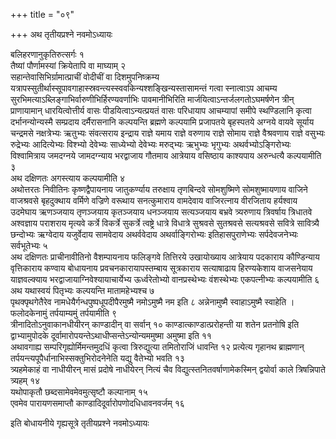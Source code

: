 +++
title = "०९"

+++
अथ तृतीयप्रश्ने नवमोऽध्यायः

बलिहरणानुकृतिरुत्सर्गः १   
तैष्यां पौर्णामस्यां
क्रियेतापि वा माघ्याम् २   
सहान्तेवासिभिर्ग्रामात्प्राचीं
वोदीचीं वा दिशमुपनिष्क्रम्य
यत्रापस्सुतीर्थास्सूपावगाहास्स्रवन्त्यस्स्ववकिन्यश्शङ्खिन्यस्तासामन्तं
गत्वा स्नात्वाऽप आचम्य सुरभिमत्याऽब्लिङ्गाभिर्वारुणीभिर्हिरण्यवर्णाभिः
पावमानीभिरिति मार्जयित्वाऽन्तर्जलगतोऽघमर्षणेन त्रीन् प्राणायामान्
धारयित्वोत्तीर्य वासः पीडयित्वाऽन्यत्प्रयतं वासः परिधायाप
आचम्यापां समीपे स्थण्डिलानि कृत्वा दर्भानन्योन्यस्मै
सम्प्रदाय दर्मैरासनानि कल्पयन्ति ब्रह्मणे कल्पयामि प्रजापतये
बृहस्पतये अग्नये वायवे सूर्याय चन्द्रमसे नक्षत्रेभ्यः
ऋतुभ्यः संवत्सराय इन्द्राय राज्ञे यमाय राज्ञे वरुणाय राज्ञे सोमाय
राज्ञे वैश्रवणाय राज्ञे वसुभ्यः रुद्रेभ्यः आदित्येभ्यः
विश्भ्यो देवेभ्यः साध्येभ्यो देवेभ्यः मरुद्भ्यः ऋभुभ्यः
भृगुभ्यः अथर्वभ्योऽङ्गिरोभ्यः विश्वामित्राय जमदग्नये जामदग्न्याय
भरद्वाजाय गौतमाय आत्रेयाय वसिष्ठाय काश्यपाय अरुन्धत्यै
कल्पयामीति ३   
अथ दक्षिणतः अगस्त्याय कल्पयामीति ४   
अथोत्तरतः
निवीतिनः कृष्णद्वैपायनाय जातुकर्ण्याय तरुक्षाय तृणबिन्दवे
सोमशुष्मिणे सोमशुष्मायणाय वाजिने वाजश्रवसे बृहदुक्थाय
वर्मिणे वज्रिणे वरूथाय सनत्कुमाराय वामदेवाय वाजिरत्नाय वीरजिताय
हर्यश्वाय उदमेघाय ऋणञ्जयाय तृणञ्जयाय कृतञ्जयाय धनञ्जयाय सत्यञ्जयाय
बभ्रवे त्र्यरुणाय त्रिवर्षाय त्रिधातवे अश्वज्ञाय पराशराय मृत्यवे कर्त्रे
विकर्त्रे सुकर्त्रे त्वष्ट्रे धात्रे विधात्रे सुश्रवसे सुतश्रवसे
सत्यश्रवसे सवित्रे सावित्र्यै छन्दोभ्यः ऋग्वेदाय
यजुर्वेदाय सामवेदाय अथर्ववेदाय अथर्वाङ्गिरोभ्यः
इतिहासपुराणेभ्यः सर्पदेवजनेभ्यः सर्वभूतेभ्यः ५   
अथ दक्षिणतः प्राचीनावीतिनो वैशम्पायनाय फलिङ्गवे तित्तिरये
उखायोख्याय आत्रेयाय पदकाराय कौण्डिन्याय वृत्तिकाराय
कण्वाय बोधायनाय प्रवचनकारायापस्तम्बाय सूत्रकाराय सत्याषाढाय
हिरण्यकेशाय वाजसनेयाय याज्ञवल्क्याय भरद्वाजायाग्निवेश्यायाचार्येभ्य
ऊर्ध्वरेतोभ्यो वानप्रस्थेभ्यः वंशस्थेभ्यः एकपत्नीभ्यः कल्पयामीति ६
अथ यथास्वयं पितृभ्यः कल्पयन्ति मातामहेभ्यश्च ७   
पृथक्पृथगेतैरेव
नामधेयैर्गन्धपुष्पधूपदीपैरमुष्मै नमोऽमुष्मै नम इति ८
अन्नेनामुष्मै स्वाहाऽमुष्मै स्वाहेति । फलोदकेनामुं तर्पयाम्यमुं
तर्पयामीति ९   
त्रीनादितोऽनुवाकानधीयीरन् काण्डादीन् वा सर्वान् १०
काण्डात्काण्डात्प्ररोहन्ती या शतेन प्रतनोषि इति
द्वाभ्यामुपोदके
दूर्वामारोपयन्तेऽथाधीप्सन्तेऽन्योन्यममुष्मा
अमुष्मा इति ११   
अथावगाह्य सम्परिगृह्योर्मिमन्तमुदधिं कृत्वा
त्रिरुद्युत्या तमितोराजिं धावन्ति १२
प्रत्येत्य गृहानथ ब्राह्मणान्
तर्पयन्त्यपूपैर्धानाभिस्सक्तुभिरोदनेनेति
यद्यु वैतेभ्यो भवति १३   
त्र्यहमेकाहं वा नाधीयीरन् मासं प्रदोषे नाधीयेरन्
नित्यं चैव विद्युत्स्तनितवर्षाणामेकस्मिन् द्वयोर्वा काले
त्रिषन्निपाते त्र्यहम् १४   
यथोपाकृतौ
छब्दसामेवमेवमुत्सृष्टौ कल्पानाम् १५   
एवमेव
पारायणसमाप्तौ काण्डादिदूर्वारोपणोदधिधावनवर्जम् १६

इति बोधायनीये गृह्यसूत्रे तृतीयप्रश्ने नवमोऽध्यायः
